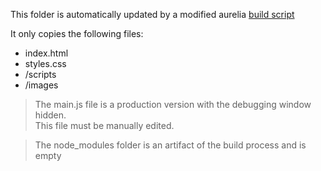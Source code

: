 This folder is automatically updated by a modified aurelia [build script](../aurelia_project/tasks/build.js)

It only copies the following files:
-  index.html
-  styles.css
-  /scripts
-  /images

>The main.js file is a production version with the debugging window hidden.  
>This file must be manually edited.

>The node_modules folder is an artifact of the build process and is empty



